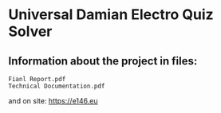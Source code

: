 # Universal Damian Electro Quiz Solver

## Information about the project in files:
```
Fianl Report.pdf
Technical Documentation.pdf
```
and on site: https://e146.eu
